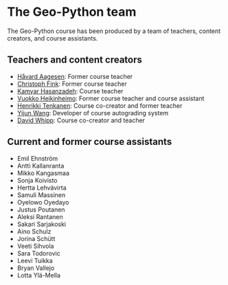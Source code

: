 # The Geo-Python team

The Geo-Python course has been produced by a team of teachers, content
creators, and course assistants.

## Teachers and content creators

-   [Håvard Aagesen](https://haavardaagesen.github.io/): Former course
    teacher
-   [Christoph Fink](https://christophfink.com/): Former course teacher
-   [Kamyar
    Hasanzadeh](https://researchportal.helsinki.fi/en/persons/kamyar-hasanzadeh):
    Course teacher
-   [Vuokko
    Heikinheimo](https://www.syke.fi/en-US/Experts/Vuokko_Heikinheimo(60025)):
    Former course teacher and course assistant
-   [Henrikki Tenkanen](https://htenkanen.org/): Course co-creator and
    former teacher
-   [Yijun
    Wang](https://www.mn.uio.no/geo/english/people/aca/phab/yijonw/index.html):
    Developer of course autograding system
-   [David Whipp](https://davewhipp.github.io/): Course co-creator and
    teacher

## Current and former course assistants

-   Emil Ehnström
-   Antti Kallanranta
-   Mikko Kangasmaa
-   Sonja Koivisto
-   Hertta Lehvävirta
-   Samuli Massinen
-   Oyelowo Oyedayo
-   Justus Poutanen
-   Aleksi Rantanen
-   Sakari Sarjakoski
-   Aino Schulz
-   Jorina Schütt
-   Veeti Sihvola
-   Sara Todorovic
-   Leevi Tuikka
-   Bryan Vallejo
-   Lotta Ylä-Mella

